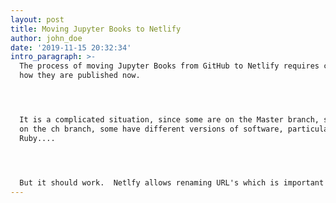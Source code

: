 ```yaml
---
layout: post
title: Moving Jupyter Books to Netlify
author: john_doe
date: '2019-11-15 20:32:34'
intro_paragraph: >-
  The process of moving Jupyter Books from GitHub to Netlify requires checking
  how they are published now.




  It is a complicated situation, since some are on the Master branch, some are
  on the ch branch, some have different versions of software, particularly
  Ruby....




  But it should work.  Netlfy allows renaming URL's which is important now.
---
```


